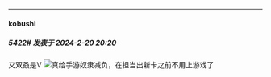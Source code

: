 
*****

####  kobushi  
##### 5422#       发表于 2024-2-20 20:20

又双叒是V <img src="https://static.saraba1st.com/image/smiley/face2017/049.png" referrerpolicy="no-referrer">真给手游奴隶减负，在担当出新卡之前不用上游戏了

